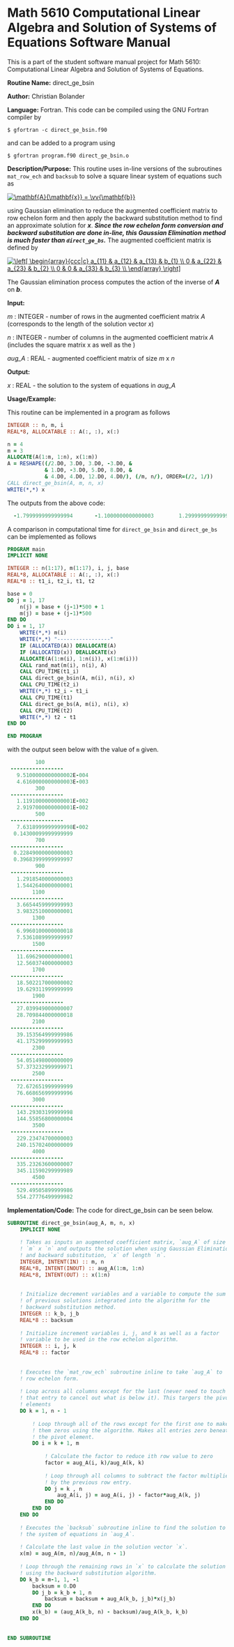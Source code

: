 # Math 5610 Computational Linear Algebra and Solution of Systems of Equations Software Manual

This is a part of the student software manual project for Math 5610: Computational Linear Algebra and Solution of Systems of Equations. 

**Routine Name:**           direct_ge_bsin

**Author:** Christian Bolander

**Language:** Fortran. This code can be compiled using the GNU Fortran compiler by

```$ gfortran -c direct_ge_bsin.f90```

and can be added to a program using

```$ gfortran program.f90 direct_ge_bsin.o ``` 

**Description/Purpose:** This routine uses in-line versions of the subroutines `mat_row_ech` and `backsub` to solve a square linear system of equations such as

<a href="https://www.codecogs.com/eqnedit.php?latex=\mathbf{A}{\mathbf{x}}&space;=&space;\vv{\mathbf{b}}" target="_blank"><img src="https://latex.codecogs.com/gif.latex?\mathbf{A}{\mathbf{x}}&space;=&space;\vv{\mathbf{b}}" title="\mathbf{A}{\mathbf{x}} = \vv{\mathbf{b}}" /></a>

using Gaussian elimination to reduce the augmented coefficient matrix to row echelon form and then apply the backward substitution method to find an approximate solution for ***x***. ***Since the row echelon form conversion and backward substitution are done in-line, this Gaussian Elimination method is much faster than `direct_ge_bs`.*** The augmented coefficient matrix is defined by

<a href="https://www.codecogs.com/eqnedit.php?latex=\left[&space;\begin{array}{ccc|c}&space;a_{11}&space;&&space;a_{12}&space;&&space;a_{13}&space;&&space;b_{1}&space;\\&space;0&space;&&space;a_{22}&space;&&space;a_{23}&space;&&space;b_{2}&space;\\&space;0&space;&&space;0&space;&&space;a_{33}&space;&&space;b_{3}&space;\\&space;\end{array}&space;\right]" target="_blank"><img src="https://latex.codecogs.com/gif.latex?\left[&space;\begin{array}{ccc|c}&space;a_{11}&space;&&space;a_{12}&space;&&space;a_{13}&space;&&space;b_{1}&space;\\&space;0&space;&&space;a_{22}&space;&&space;a_{23}&space;&&space;b_{2}&space;\\&space;0&space;&&space;0&space;&&space;a_{33}&space;&&space;b_{3}&space;\\&space;\end{array}&space;\right]" title="\left[ \begin{array}{ccc|c} a_{11} & a_{12} & a_{13} & b_{1} \\ 0 & a_{22} & a_{23} & b_{2} \\ 0 & 0 & a_{33} & b_{3} \\ \end{array} \right]" /></a>

The Gaussian elimination process computes the action of the inverse of ***A*** on ***b***.

**Input:** 

*m* : INTEGER - number of rows in the augmented coefficient matrix *A* (corresponds to the length of the solution vector *x*)

*n* : INTEGER - number of columns in the augmented coefficient matrix *A* (includes the square matrix x as well as the )

*aug_A* : REAL - augmented coefficient matrix of size *m* x *n*

**Output:** 

*x* : REAL - the solution to the system of equations in *aug_A*

**Usage/Example:**

This routine can be implemented in a program as follows

```fortran
INTEGER :: n, m, i
REAL*8, ALLOCATABLE :: A(:, :), x(:)

n = 4
m = 3
ALLOCATE(A(1:m, 1:n), x(1:m))
A = RESHAPE((/2.D0, 3.D0, 3.D0, -3.D0, &
			& 1.D0, -3.D0, 5.D0, 8.D0, &
			& 4.D0, 4.D0, 12.D0, 4.D0/), (/m, n/), ORDER=(/2, 1/))
CALL direct_ge_bsin(A, m, n, x)
WRITE(*,*) x
```

The outputs from the above code:

```fortran
  -1.7999999999999994       -1.1000000000000003        1.2999999999999998   
```

A comparison in computational time for `direct_ge_bsin` and `direct_ge_bs` can be implemented as follows

```fortran
PROGRAM main
IMPLICIT NONE

INTEGER :: n(1:17), m(1:17), i, j, base
REAL*8, ALLOCATABLE :: A(:, :), x(:)
REAL*8 :: t1_i, t2_i, t1, t2

base = 0
DO j = 1, 17
	n(j) = base + (j-1)*500 + 1
	m(j) = base + (j-1)*500
END DO
DO i = 1, 17
	WRITE(*,*) m(i)
	WRITE(*,*) "-----------------"
	IF (ALLOCATED(A)) DEALLOCATE(A)
	IF (ALLOCATED(x)) DEALLOCATE(x)
	ALLOCATE(A(1:m(i), 1:n(i)), x(1:m(i)))
	CALL rand_mat(m(i), n(i), A)
	CALL CPU_TIME(t1_i)
	CALL direct_ge_bsin(A, m(i), n(i), x)
	CALL CPU_TIME(t2_i)
	WRITE(*,*) t2_i - t1_i
	CALL CPU_TIME(t1)
	CALL direct_ge_bs(A, m(i), n(i), x)
	CALL CPU_TIME(t2)
	WRITE(*,*) t2 - t1
END DO

END PROGRAM
```

with the output seen below with the value of `m` given.

```fortran
         100
 -----------------
   9.5100000000000002E-004
   4.6160000000000003E-003
         300
 -----------------
   1.1191000000000001E-002
   2.9197000000000001E-002
         500
 -----------------
   7.6318999999999998E-002
  0.14300099999999999     
         700
 -----------------
  0.22849000000000003     
  0.39683999999999997     
         900
 -----------------
   1.2918540000000003     
   1.5442640000000001     
        1100
 -----------------
   3.6654459999999993     
   3.9832510000000001     
        1300
 -----------------
   6.9960100000000018     
   7.5361089999999997     
        1500
 -----------------
   11.696290000000001     
   12.560374000000003     
        1700
 -----------------
   18.502217000000002     
   19.629311999999999     
        1900
 -----------------
   27.039949000000007     
   28.709844000000018     
        2100
 -----------------
   39.153564999999986     
   41.175299999999993     
        2300
 -----------------
   54.051498000000009     
   57.373232999999971 
        2500
 -----------------
   72.672651999999999     
   76.668656999999996     
        3000
 -----------------
   143.29303199999998     
   144.55856800000004     
        3500
 -----------------
   229.23474700000003     
   240.15702400000009     
        4000
 -----------------
   335.23263600000007     
   345.11590299999989     
        4500
 -----------------
   529.49505899999986     
   554.27776499999982
```



**Implementation/Code:** The code for direct_ge_bsin can be seen below.

```fortran
SUBROUTINE direct_ge_bsin(aug_A, m, n, x)
	IMPLICIT NONE
	
	! Takes as inputs an augmented coefficient matrix, `aug_A` of size
	! `m` x `n` and outputs the solution when using Gaussian Elimination
	! and backward substitution, `x` of length `n`.
	INTEGER, INTENT(IN) :: m, n
	REAL*8, INTENT(INOUT) :: aug_A(1:m, 1:n)
	REAL*8, INTENT(OUT) :: x(1:n)
	
	
	! Initialize decrement variables and a variable to compute the sum
	! of previous solutions integrated into the algorithm for the 
	! backward substitution method.
	INTEGER :: k_b, j_b
	REAL*8 :: backsum
	
	! Initialize increment variables i, j, and k as well as a factor
	! variable to be used in the row echelon algorithm.
	INTEGER :: i, j, k
	REAL*8 :: factor
	
	
	! Executes the `mat_row_ech` subroutine inline to take `aug_A` to
	! row echelon form.
	
	! Loop across all columns except for the last (never need to touch
	! that entry to cancel out what is below it). This targers the pivot
	! elements
	DO k = 1, n - 1
	
		! Loop through all of the rows except for the first one to make
		! them zeros using the algorithm. Makes all entries zero beneath
		! the pivot element.
		DO i = k + 1, m
		
			! Calculate the factor to reduce ith row value to zero
			factor = aug_A(i, k)/aug_A(k, k)
			
			! Loop through all columns to subtract the factor multiplied
			! by the previous row entry.
			DO j = k , n
				aug_A(i, j) = aug_A(i, j) - factor*aug_A(k, j)
			END DO
		END DO
	END DO
	
	! Executes the `backsub` subroutine inline to find the solution to
	! the system of equations in `aug_A`.
	
	! Calculate the last value in the solution vector `x`.
	x(m) = aug_A(m, n)/aug_A(m, n - 1)
	
	! Loop through the remaining rows in `x` to calculate the solution
	! using the backward substitution algorithm.
	DO k_b = m-1, 1, -1
		backsum = 0.D0
		DO j_b = k_b + 1, n
			backsum = backsum + aug_A(k_b, j_b)*x(j_b)
		END DO
		x(k_b) = (aug_A(k_b, n) - backsum)/aug_A(k_b, k_b)
	END DO
	
	
END SUBROUTINE
```



